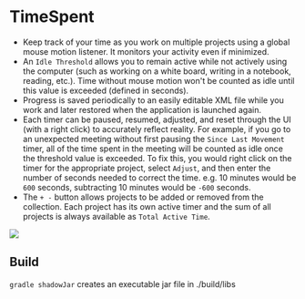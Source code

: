TimeSpent
=========

- Keep track of your time as you work on multiple projects using a global mouse motion listener.  It monitors your activity even if minimized.
- An `Idle Threshold` allows you to remain active while not actively using the computer (such as working on a white board, writing in a notebook, reading, etc.).  Time without mouse motion won't be counted as idle until this value is exceeded (defined in seconds).
- Progress is saved periodically to an easily editable XML file while you work and later restored when the application is launched again.
- Each timer can be paused, resumed, adjusted, and reset through the UI (with a right click) to accurately reflect reality.  For example, if you go to an unexpected meeting without first pausing the `Since Last Movement` timer, all of the time spent in the meeting will be counted as idle once the threshold value is exceeded.  To fix this, you would right click on the timer for the appropriate project, select `Adjust`, and then enter the number of seconds needed to correct the time.  e.g. 10 minutes would be `600` seconds, subtracting 10 minutes would be `-600` seconds.
- The `+ -` button allows projects to be added or removed from the collection.  Each project has its own active timer and the sum of all projects is always available as `Total Active Time`.

![](http://i.imgur.com/J6bp7GV.png)

Build
---

`gradle shadowJar` creates an executable jar file in ./build/libs



